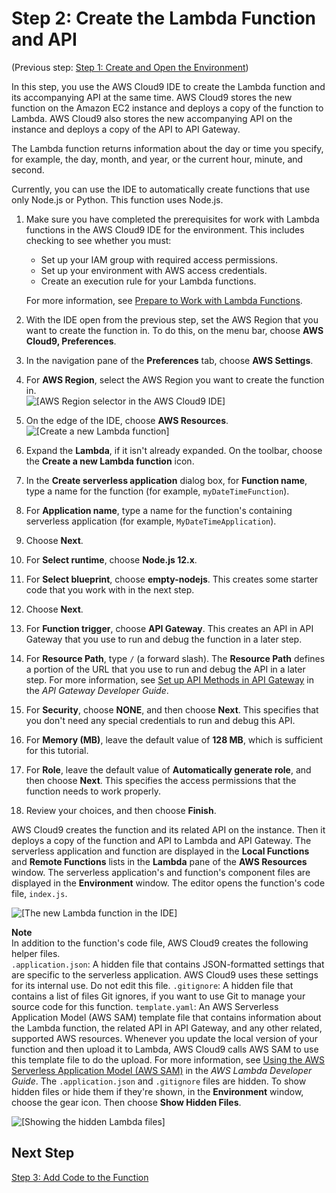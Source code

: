 # Step 2: Create the Lambda Function and API<a name="tutorial-lambda-create-function"></a>

\(Previous step: [Step 1: Create and Open the Environment](tutorial-lambda-create-environment.md)\)

In this step, you use the AWS Cloud9 IDE to create the Lambda function and its accompanying API at the same time\. AWS Cloud9 stores the new function on the Amazon EC2 instance and deploys a copy of the function to Lambda\. AWS Cloud9 also stores the new accompanying API on the instance and deploys a copy of the API to API Gateway\.

The Lambda function returns information about the day or time you specify, for example, the day, month, and year, or the current hour, minute, and second\.

Currently, you can use the IDE to automatically create functions that use only Node\.js or Python\. This function uses Node\.js\.

1. Make sure you have completed the prerequisites for work with Lambda functions in the AWS Cloud9 IDE for the environment\. This includes checking to see whether you must: 
   + Set up your IAM group with required access permissions\.
   + Set up your environment with AWS access credentials\.
   + Create an execution rule for your Lambda functions\.

   For more information, see [Prepare to Work with Lambda Functions](lambda-functions.md#lambda-functions-prepare)\.

1. With the IDE open from the previous step, set the AWS Region that you want to create the function in\. To do this, on the menu bar, choose **AWS Cloud9, Preferences**\.

1. In the navigation pane of the **Preferences** tab, choose **AWS Settings**\.

1. For **AWS Region**, select the AWS Region you want to create the function in\.  
![\[AWS Region selector in the AWS Cloud9 IDE\]](http://docs.aws.amazon.com/cloud9/latest/user-guide/images/ide-prefs-aws-region.png)

1. On the edge of the IDE, choose **AWS Resources**\.  
![\[Create a new Lambda function\]](http://docs.aws.amazon.com/cloud9/latest/user-guide/images/ide-create-lambda-function.png)

1. Expand the **Lambda**, if it isn't already expanded\. On the toolbar, choose the **Create a new Lambda function** icon\.

1. In the **Create serverless application** dialog box, for **Function name**, type a name for the function \(for example, `myDateTimeFunction`\)\.

1. For **Application name**, type a name for the function's containing serverless application \(for example, `MyDateTimeApplication`\)\.

1. Choose **Next**\.

1. For **Select runtime**, choose **Node\.js 12\.x**\.

1. For **Select blueprint**, choose **empty\-nodejs**\. This creates some starter code that you work with in the next step\.

1. Choose **Next**\.

1. For **Function trigger**, choose **API Gateway**\. This creates an API in API Gateway that you use to run and debug the function in a later step\.

1. For **Resource Path**, type `/` \(a forward slash\)\. The **Resource Path** defines a portion of the URL that you use to run and debug the API in a later step\. For more information, see [Set up API Methods in API Gateway](https://docs.aws.amazon.com/apigateway/latest/developerguide/how-to-method-settings.html) in the *API Gateway Developer Guide*\.

1. For **Security**, choose **NONE**, and then choose **Next**\. This specifies that you don't need any special credentials to run and debug this API\.

1. For **Memory \(MB\)**, leave the default value of **128 MB**, which is sufficient for this tutorial\.

1. For **Role**, leave the default value of **Automatically generate role**, and then choose **Next**\. This specifies the access permissions that the function needs to work properly\.

1. Review your choices, and then choose **Finish**\.

AWS Cloud9 creates the function and its related API on the instance\. Then it deploys a copy of the function and API to Lambda and API Gateway\. The serverless application and function are displayed in the **Local Functions** and **Remote Functions** lists in the **Lambda** pane of the **AWS Resources** window\. The serverless application's and function's component files are displayed in the **Environment** window\. The editor opens the function's code file, `index.js`\.

![\[The new Lambda function in the IDE\]](http://docs.aws.amazon.com/cloud9/latest/user-guide/images/ide-new-lambda-function.png)

**Note**  
In addition to the function's code file, AWS Cloud9 creates the following helper files\.  
 `.application.json`: A hidden file that contains JSON\-formatted settings that are specific to the serverless application\. AWS Cloud9 uses these settings for its internal use\. Do not edit this file\.
 `.gitignore`: A hidden file that contains a list of files Git ignores, if you want to use Git to manage your source code for this function\.
 `template.yaml`: An AWS Serverless Application Model \(AWS SAM\) template file that contains information about the Lambda function, the related API in API Gateway, and any other related, supported AWS resources\. Whenever you update the local version of your function and then upload it to Lambda, AWS Cloud9 calls AWS SAM to use this template file to do the upload\. For more information, see [Using the AWS Serverless Application Model \(AWS SAM\)](https://docs.aws.amazon.com/lambda/latest/dg/deploying-lambda-apps.html#serverless_app) in the *AWS Lambda Developer Guide*\.
The `.application.json` and `.gitignore` files are hidden\. To show hidden files or hide them if they're shown, in the **Environment** window, choose the gear icon\. Then choose **Show Hidden Files**\.  

![\[Showing the hidden Lambda files\]](http://docs.aws.amazon.com/cloud9/latest/user-guide/images/console-lambda-files.png)

## Next Step<a name="tutorial-lambda-create-function-next"></a>

[Step 3: Add Code to the Function](tutorial-lambda-add-code.md)
